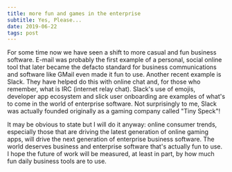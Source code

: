 ```yaml
---
title: more fun and games in the enterprise
subtitle: Yes, Please...
date: 2019-06-22
tags: post
---
```


For some time now we have seen a shift to more casual and fun business software. E-mail was probably the first example of a personal, social online tool that later became the defacto standard for business communications and software like GMail even made it fun to use. Another recent example is Slack. They have helped do this with online chat and, for those who remember, what is IRC (internet relay chat). Slack's use of emojis, developer app ecosystem and slick user onboarding are examples of what's to come in the world of enterprise software. Not surprisingly to me, Slack was actually founded originally as a gaming company called "Tiny Speck"!

It may be obvious to state but I will do it anyway: online consumer trends, especially those that are driving the latest generation of online gaming apps, will drive the next generation of enterprise business software. The world deserves business and enterprise software that's actually fun to use. I hope the future of work will be measured, at least in part, by how much fun daily business tools are to use.
